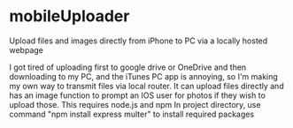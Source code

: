 # mobileUploader
Upload files and images directly from iPhone to PC via a locally hosted webpage

I got tired of uploading first to google drive or OneDrive and then downloading to my PC, and the iTunes PC app is annoying, so I'm making my own way to transmit files via local router.
It can upload files directly and has an image function to prompt an IOS user for photos if they wish to upload those.
This requires node.js and npm 
In project directory, use command "npm install express multer" to install required packages

